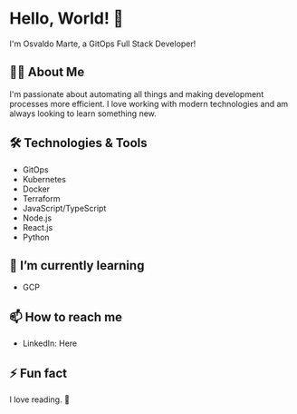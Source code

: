 # Hello, World! 👋

I'm Osvaldo Marte, a GitOps Full Stack Developer!

## 👨‍💻 About Me

I'm passionate about automating all things and making development processes more efficient. I love working with modern technologies and am always looking to learn something new.

## 🛠️ Technologies & Tools

- GitOps
- Kubernetes
- Docker
- Terraform
- JavaScript/TypeScript
- Node.js
- React.js
- Python

## 🌱 I’m currently learning

- GCP

## 📫 How to reach me

- LinkedIn: Here

## ⚡ Fun fact

I love reading.  📖

